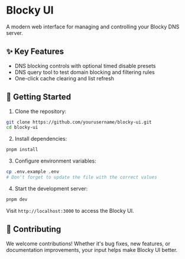 # Blocky UI

A modern web interface for managing and controlling your Blocky DNS server.

## ✨ Key Features

- DNS blocking controls with optional timed disable presets
- DNS query tool to test domain blocking and filtering rules
- One-click cache clearing and list refresh

## 🏁 Getting Started

1. Clone the repository:

```bash
git clone https://github.com/yourusername/blocky-ui.git
cd blocky-ui
```

2. Install dependencies:

```bash
pnpm install
```

3. Configure environment variables:

```bash
cp .env.example .env
# Don't forget to update the file with the correct values
```

4. Start the development server:

```bash
pnpm dev
```

Visit `http://localhost:3000` to access the Blocky UI.

## 🤝 Contributing

We welcome contributions! Whether it's bug fixes, new features, or documentation
improvements, your input helps make Blocky UI better.
